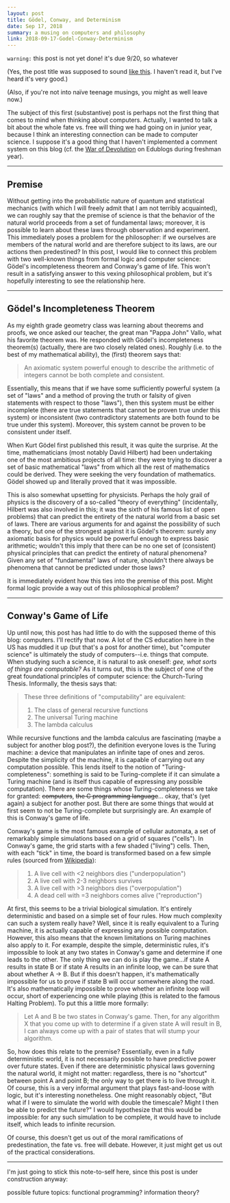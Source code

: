 ```yaml
---
layout: post
title: Gödel, Conway, and Determinism
date: Sep 17, 2018
summary: a musing on computers and philosophy
link: 2018-09-17-Godel-Conway-Determinism
---
```


`warning:` this post is not yet done! it's due 9/20, so whatever

(Yes, the post title was supposed to sound [like this](https://archive.org/details/GEBen_201404). I haven't read it, but I've heard it's very good.)

(Also, if you're not into naïve teenage musings, you might as well leave now.)

The subject of this first (substantive) post is perhaps not the first thing that comes to mind when thinking about computers. Actually, I wanted to talk a bit about the whole fate vs. free will thing we had going on in junior year, because I think an interesting connection can be made to computer science. I suppose it's a good thing that I haven't implemented a comment system on this blog (cf. the [War of Devolution](https://en.wikipedia.org/wiki/War_of_Devolution) on Edublogs during freshman year).

---
## Premise
Without getting into the probabilistic nature of quantum and statistical mechanics (with which I will freely admit that I am not terribly acquainted), we can roughly say that the premise of science is that the behavior of the natural world proceeds from a set of fundamental laws; moreover, it is possible to learn about these laws through observation and experiment. This immediately poses a problem for the philosopher: if we ourselves are members of the natural world and are therefore subject to its laws, are our actions then predestined? In this post, I would like to connect this problem with two well-known things from formal logic and computer science: Gödel's incompleteness theorem and Conway's game of life. This won't result in a satisfying answer to this vexing philosophical problem, but it's hopefully interesting to see the relationship here.

---
## Gödel's Incompleteness Theorem
As my eighth grade geometry class was learning about theorems and proofs, we once asked our teacher, the great man "Pappa John" Vallo, what his favorite theorem was. He responded with Gödel's incompleteness theorem(s) (actually, there are two closely related ones). Roughly (i.e. to the best of my mathematical ability), the (first) theorem says that:

> An axiomatic system powerful enough to describe the arithmetic of integers cannot be both complete and consistent.

Essentially, this means that if we have some sufficiently powerful system (a set of "laws" and a method of proving the truth or falsity of given statements with respect to those "laws"), then this system must be either incomplete (there are true statements that cannot be proven true under this system) or inconsistent (two contradictory statements are both found to be true under this system). Moreover, this system cannot be proven to be consistent under itself.

When Kurt Gödel first published this result, it was quite the surprise. At the time, mathematicians (most notably David Hilbert) had been undertaking one of the most ambitious projects of all time: they were trying to discover a set of basic mathematical "laws" from which all the rest of mathematics could be derived. They were seeking the very foundation of mathematics. Gödel showed up and literally proved that it was impossible.

This is also somewhat upsetting for physicists. Perhaps the holy grail of physics is the discovery of a so-called "theory of everything" (incidentally, Hilbert was also involved in this; it was the sixth of his famous list of open problems) that can predict the entirety of the natural world from a basic set of laws. There are various arguments for and against the possibility of such a theory, but one of the strongest against it is Gödel's theorem: surely any axiomatic basis for physics would be powerful enough to express basic arithmetic; wouldn't this imply that there can be no one set of (consistent) physical principles that can predict the entirety of natural phenomena? Given any set of "fundamental" laws of nature, shouldn't there always be phenomena that cannot be predicted under those laws?

It is immediately evident how this ties into the premise of this post. Might formal logic provide a way out of this philosophical problem?

---
## Conway's Game of Life
Up until now, this post has had little to do with the supposed theme of this blog: computers. I'll rectify that now. A lot of the CS education here in the US has muddled it up (but that's a post for another time), but "computer science" is ultimately the study of computers--i.e. things that compute. When studying such a science, it is natural to ask oneself: *gee, what sorts of things are computable?* As it turns out, this is the subject of one of the great foundational principles of computer science: the Church-Turing Thesis. Informally, the thesis says that:

> These three definitions of "computability" are equivalent:
> 1. The class of general recursive functions
> 2. The universal Turing machine
> 3. The lambda calculus

While recursive functions and the lambda calculus are fascinating (maybe a subject for another blog post?), the definition everyone loves is the Turing machine: a device that manipulates an infinite tape of ones and zeros. Despite the simplicity of the machine, it is capable of carrying out any computation possible. This lends itself to the notion of "Turing-completeness": something is said to be Turing-complete if it can simulate a Turing machine (and is itself thus capable of expressing any possible computation). There are some things whose Turing-completeness we take for granted: ~~computers~~, ~~the C programming language~~... okay, that's (yet again) a subject for another post. But there are some things that would at first seem to not be Turing-complete but surprisingly are. An example of this is Conway's game of life.

Conway's game is the most famous example of cellular automata, a set of remarkably simple simulations based on a grid of squares ("cells"). In Conway's game, the grid starts with a few shaded ("living") cells. Then, with each "tick" in time, the board is transformed based on a few simple rules (sourced from [Wikipedia](https://en.wikipedia.org/wiki/Conway%27s_Game_of_Life#Rules)):

> 1. A live cell with <2 neighbors dies ("underpopulation")
> 2. A live cell with 2-3 neighbors survives
> 3. A live cell with >3 neighbors dies ("overpopulation")
> 4. A dead cell with =3 neighbors comes alive ("reproduction")

At first, this seems to be a trivial biological simulation. It's entirely deterministic and based on a simple set of four rules. How much complexity can such a system really have? Well, since it is really equivalent to a Turing machine, it is actually capable of expressing any possible computation. However, this also means that the known limitations on Turing machines also apply to it. For example, despite the simple, deterministic rules, it's impossible to look at any two states in Conway's game and determine if one leads to the other. The only thing we can do is play the game...if state A results in state B or if state A results in an infinite loop, we can be sure that about whether A -> B. But if this doesn't happen, it's mathematically impossible for us to prove if state B will occur somewhere along the road. It's also mathematically impossible to prove whether an infinite loop will occur, short of experiencing one while playing (this is related to the famous Halting Problem). To put this a little more formally:

> Let A and B be two states in Conway's game. Then, for any algorithm X that you come up with to determine if a given state A will result in B, I can always come up with a pair of states that will stump your algorithm.

So, how does this relate to the premise? Essentially, even in a fully deterministic world, it is not necessarily possible to have predictive power over future states. Even if there are deterministic physical laws governing the natural world, it might not matter: regardless, there is no "shortcut" between point A and point B; the only way to get there is to live through it. Of course, this is a very informal argument that plays fast-and-loose with logic, but it's interesting nonetheless. One might reasonably object, "But what if I were to simulate the world with double the timescale? Might I then be able to predict the future?" I would hypothesize that this would be impossible: for any such simulation to be complete, it would have to include itself, which leads to infinite recursion.

Of course, this doesn't get us out of the moral ramifications of predestination, the fate vs. free will debate. However, it just might get us out of the practical considerations.

---

I'm just going to stick this note-to-self here, since this post is under construction anyway:

possible future topics: functional programming? information theory?
